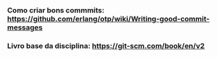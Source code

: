 ### Como criar bons commmits: https://github.com/erlang/otp/wiki/Writing-good-commit-messages
### Livro base da disciplina: https://git-scm.com/book/en/v2
